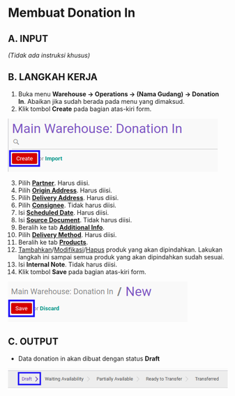 # Membuat Donation In

## A. INPUT

*(Tidak ada instruksi khusus)*

## B. LANGKAH KERJA

1. Buka menu **Warehouse -> Operations -> (Nama Gudang) -> Donation In**. Abaikan jika sudah berada pada menu yang dimaksud.
2. Klik tombol **Create** pada bagian atas-kiri form.

![](../../img/donation-in/tombol-create.png)

3. Pilih **[Partner](./penjelasan.md#field-partner)**. Harus diisi.
4. Pilih **[Origin Address](./penjelasan.md#field-origin-address)**. Harus diisi.
5. Pilih **[Delivery Address](./penjelasan.md#field-delivery-address)**. Harus diisi.
6. Pilih **[Consignee](./penjelasan.md#field-consignee)**. Tidak harus diisi.
7. Isi **[Scheduled Date](./penjelasan.md#field-scheduled-date)**. Harus diisi.
8. Isi **[Source Document](./penjelasan.md#field-source-document)**. Tidak harus diisi.
9. Beralih ke tab **[Additional Info](./penjelasan.md#tab-additional-info)**.
10. Pilih **[Delivery Method](./penjelasan.md#field-delivery-method)**. Harus diisi.
11. Beralih ke tab **[Products](./penjelasan.md#tab-products)**.
12. <a name="l12">[Tambahkan](./produk-tambah.md)/[Modifikasi](./produk-modifikasi.md)/[Hapus](./produk-hapus.md)</a> produk yang akan dipindahkan. Lakukan langkah ini sampai semua produk yang akan dipindahkan sudah sesuai.
13. Isi **Internal Note**. Tidak harus diisi.
14. Klik tombol **Save** pada bagian atas-kiri form.

![](../../img/donation-in/tombol-save.png)

## C. OUTPUT

* Data donation in akan dibuat dengan status **Draft**

![](../../img/donation-in/status-input-draft.png)
